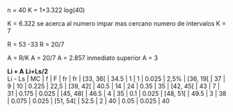 
n = 40
K = 1+3.322 log(40)

K = 6.322
se acerca al numero impar mas cercano
numero de intervalos
K = 7

R = 53 -33
R = 20/7

A = R/K
A = 20/7
A = 2.857
inmediato superior
A = 3

**Li + A**  **Li+Ls/2**      
Li - Ls |     MC     |  f  |  F   |  fr     |  fr     |
[33, 36[  |    34.5    |  1  |  1   |  0.025  |  2,5%   |
[36, 19[  |     37     |  9  |  10  |  0.225  |  22,5   |
[39, 42[  |    40.5    |  14 |  24  |  0.35   |  35     | 
[42, 45[  |     43     |  7  |  31  |  0.175  |  0.025  |
[45, 48[  |    46.5    |  4  |  35  |  0.1    |  0.025  |
[48, 51[  |    49.5    |  3  |  38  |  0.075  |  0.025  |
[51, 54[  |    52.5    |  2  |  40  |  0.05   |  0.025  |
                          40
